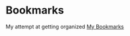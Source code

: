 # Bookmarks 

My attempt at getting organized
[My Bookmarks](https://aishasteege.github.io/Bookmarks/Bookmarks.html)
